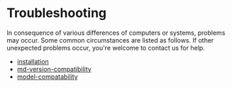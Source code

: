# Troubleshooting
In consequence of various differences of computers or systems, problems may occur. Some common circumstances are listed as follows. 
If other unexpected problems occur, you're welcome to contact us for help.
   
- [installation](installation.md)
- [md-version-compatibility](md-version-compatibility.md)
- [model-compatability](model-compatability.md)
